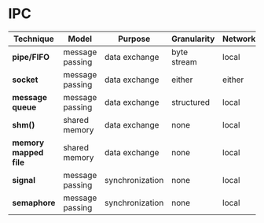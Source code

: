 # IPC

| **Technique**          | **Model**       | **Purpose**     | **Granularity** | **Network** |
|------------------------|-----------------|-----------------|-----------------|-------------|
| **pipe/FIFO**          | message passing | data exchange   | byte stream     | local       |
| **socket**             | message passing | data exchange   | either          | either      |
| **message queue**      | message passing | data exchange   | structured      | local       |
| **shm()**              | shared memory   | data exchange   | none            | local       |
| **memory mapped file** | shared memory   | data exchange   | none            | local       |
| **signal**             | message passing | synchronization | none            | local       |
| **semaphore**          | message passing | synchronization | none            | local       |